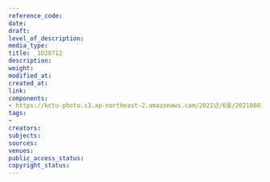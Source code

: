 ```yaml
---
reference_code: 
date: 
draft: 
level_of_description: 
media_type: 
title: _1D20712
description: 
weight: 
modified_at: 
created_at: 
link: 
components:
- https://kctu-photo.s3.ap-northeast-2.amazonaws.com/2021년/6월/20210602_산재처리+지연+근본+대책수립!+민주노총+결의대회/_1D20712.jpg
tags:
- 
creators: 
subjects: 
sources: 
venues: 
public_access_status: 
copyright_status: 
---
```

